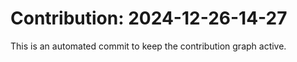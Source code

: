 # Contribution: 2024-12-26-14-27
This is an automated commit to keep the contribution graph active.
